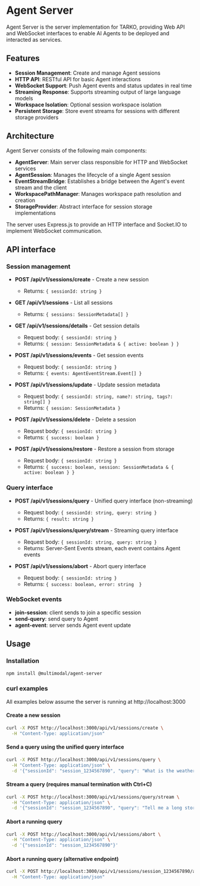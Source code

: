 # Agent Server

Agent Server is the server implementation for TARKO, providing Web API and WebSocket interfaces to enable AI Agents to be deployed and interacted as services.

## Features

- **Session Management**: Create and manage Agent sessions
- **HTTP API**: RESTful API for basic Agent interactions
- **WebSocket Support**: Push Agent events and status updates in real time
- **Streaming Response**: Supports streaming output of large language models
- **Workspace Isolation**: Optional session workspace isolation
- **Persistent Storage**: Store event streams for sessions with different storage providers


## Architecture

Agent Server consists of the following main components:

- **AgentServer**: Main server class responsible for HTTP and WebSocket services
- **AgentSession**: Manages the lifecycle of a single Agent session
- **EventStreamBridge**: Establishes a bridge between the Agent's event stream and the client
- **WorkspacePathManager**: Manages workspace path resolution and creation
- **StorageProvider**: Abstract interface for session storage implementations

The server uses Express.js to provide an HTTP interface and Socket.IO to implement WebSocket communication.


## API interface

### Session management

- **POST /api/v1/sessions/create** - Create a new session
  - Returns: `{ sessionId: string }`

- **GET /api/v1/sessions** - List all sessions
  - Returns: `{ sessions: SessionMetadata[] }`

- **GET /api/v1/sessions/details** - Get session details
  - Request body: `{ sessionId: string }`
  - Returns: `{ session: SessionMetadata & { active: boolean } }`

- **POST /api/v1/sessions/events** - Get session events
  - Request body: `{ sessionId: string }`
  - Returns: `{ events: AgentEventStream.Event[] }`

- **POST /api/v1/sessions/update** - Update session metadata
  - Request body: `{ sessionId: string, name?: string, tags?: string[] }`
  - Returns: `{ session: SessionMetadata }`

- **POST /api/v1/sessions/delete** - Delete a session
  - Request body: `{ sessionId: string }`
  - Returns: `{ success: boolean }`

- **POST /api/v1/sessions/restore** - Restore a session from storage
  - Request body: `{ sessionId: string }`
  - Returns: `{ success: boolean, session: SessionMetadata & { active: boolean } }`

### Query interface

- **POST /api/v1/sessions/query** - Unified query interface (non-streaming)
  - Request body: `{ sessionId: string, query: string }`
  - Returns: `{ result: string }`

- **POST /api/v1/sessions/query/stream** - Streaming query interface
  - Request body: `{ sessionId: string, query: string }`
  - Returns: Server-Sent Events stream, each event contains Agent events

- **POST /api/v1/sessions/abort** - Abort query interface
  - Request body: `{ sessionId: string }`
  - Returns: `{ success: boolean, error: string  }`

### WebSocket events

- **join-session**: client sends to join a specific session
- **send-query**: send query to Agent
- **agent-event**: server sends Agent event update

## Usage

### Installation

```bash
npm install @multimodal/agent-server
```

### curl examples

All examples below assume the server is running at http://localhost:3000

#### Create a new session
```bash
curl -X POST http://localhost:3000/api/v1/sessions/create \
  -H "Content-Type: application/json"
```

#### Send a query using the unified query interface
```bash
curl -X POST http://localhost:3000/api/v1/sessions/query \
  -H "Content-Type: application/json" \
  -d '{"sessionId": "session_1234567890", "query": "What is the weather today?"}'
```

#### Stream a query (requires manual termination with Ctrl+C)
```bash
curl -X POST http://localhost:3000/api/v1/sessions/query/stream \
  -H "Content-Type: application/json" \
  -d '{"sessionId": "session_1234567890", "query": "Tell me a long story"}'
```

#### Abort a running query
```bash
curl -X POST http://localhost:3000/api/v1/sessions/abort \
  -H "Content-Type: application/json" \
  -d '{"sessionId": "session_1234567890"}'
```

#### Abort a running query (alternative endpoint)
```bash
curl -X POST http://localhost:3000/api/v1/sessions/session_1234567890/abort \
  -H "Content-Type: application/json"
```
